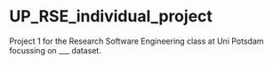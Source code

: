 # UP_RSE_individual_project
Project 1 for the Research Software Engineering class at Uni Potsdam focussing on ___ dataset.
